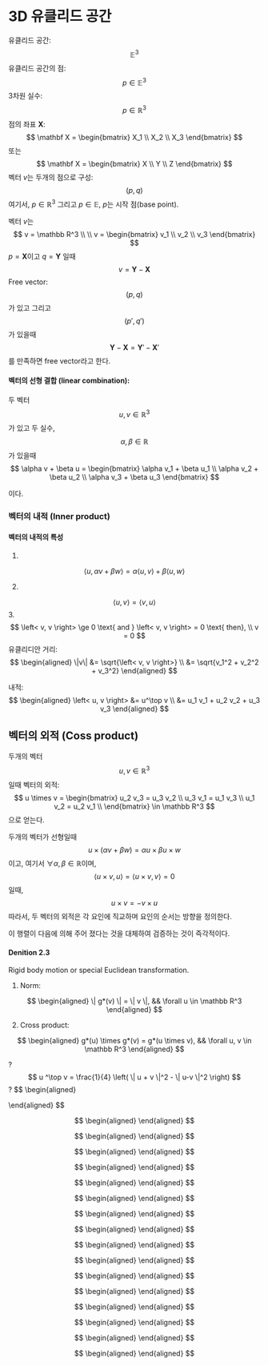 # 3D 유클리드 공간

유클리드 공간:
$$
\mathbb E^3
$$
유클리드 공간의 점:
$$
p \in \mathbb E^3
$$
3차원 실수:
$$
p \in \mathbb R^3
$$
점의 좌표 $\mathbf X$:
$$
\mathbf X =
\begin{bmatrix}
X_1 \\ X_2 \\ X_3
\end{bmatrix}
$$
또는
$$
\mathbf X =
\begin{bmatrix}
X \\ Y \\ Z
\end{bmatrix}
$$
벡터 $v$는 두개의 점으로 구성:
$$
(p, q)
$$
여기서, $p \in \mathbb R^3$ 그리고 $p \in \mathbb E$, $p$는 시작 점(base point).

벡터 $v$는
$$
v = \mathbb R^3 \\
\\
v = \begin{bmatrix}
v_1 \\ v_2 \\ v_3
\end{bmatrix}
$$
$p = \mathbf X$이고 $q = \mathbf Y$ 일때
$$
v = \mathbf Y- \mathbf X
$$
Free vector:
$$
(p, q)
$$
가 있고 그리고
$$
(p', q')
$$
가 있을때
$$
\mathbf Y- \mathbf X = \mathbf Y' - \mathbf X'
$$
를 만족하면 free vector라고 한다.

#### 벡터의 선형 결합 (linear combination):

두 벡터 
$$
u, v \in \mathbb R^3
$$
가 있고 두 실수,
$$
\alpha, \beta \in \mathbb R
$$
가 있을때
$$
\alpha v + \beta u = 
\begin{bmatrix}
\alpha v_1 + \beta u_1 \\
\alpha v_2 + \beta u_2 \\
\alpha v_3 + \beta u_3
\end{bmatrix}
$$

이다.

### 벡터의 내적 (Inner product)

#### 벡터의 내적의 특성

1.
$$
\left< u, \alpha v + \beta w \right> = \alpha \left< u, v \right> + \beta \left< u, w \right>
$$

2.
$$
\left< u, v \right> = \left< v, u \right>
$$
3.
$$
\left< v, v \right> \ge 0 \text{ and } \left< v, v \right> = 0 \text{ then}, \\
v = 0
$$
유클리디안 거리:
$$
\begin{aligned}
\|v\| &= \sqrt{\left< v, v \right>} \\
&= \sqrt{v_1^2 + v_2^2 + v_3^2}
\end{aligned}
$$


내적:
$$
\begin{aligned}
\left< u, v \right> &= u^\top v \\
&= u_1 v_1 + u_2 v_2 + u_3 v_3
\end{aligned}
$$

## 벡터의 외적 (Coss product)

두개의 벡터
$$
u, v \in \mathbb R^3
$$
일때 벡터의 외적:
$$
u \times v =
\begin{bmatrix}
u_2 v_3 = u_3 v_2 \\
u_3 v_1 = u_1 v_3 \\
u_1 v_2 = u_2 v_1 \\
\end{bmatrix}
\in \mathbb R^3
$$
으로 얻는다.

두개의 벡터가 선형일때
$$
u \times (\alpha v + \beta w) = \alpha u \times \beta u \times w
$$
이고, 여기서 $\forall \alpha, \beta \in \mathbb R$이며,
$$
\left< u \times v, u \right> = \left< u \times v, v \right> = 0
$$
일때,
$$
u \times v = -v \times u
$$
따라서, 두 벡터의 외적은 각 요인에 직교하며 요인의 순서는 방향을 정의한다.

이 행렬이 다음에 의해 주어 졌다는 것을 대체하여 검증하는 것이 즉각적이다.





#### Denition 2.3

Rigid body motion or special Euclidean transformation.

1. Norm:

$$
\begin{aligned}
\| g*(v) \| = \| v \|, && \forall u \in \mathbb R^3
\end{aligned}
$$

2. Cross product:

$$
\begin{aligned}
g*(u) \times g*(v) = g*(u \times v), && \forall u, v \in \mathbb R^3
\end{aligned}
$$

?
$$
u ^\top v = \frac{1}{4} \left( \| u + v \|^2 - \| u-v \|^2 \right)
$$
?
$$
\begin{aligned}

\end{aligned}
$$






$$
\begin{aligned}
\end{aligned}
$$

$$
\begin{aligned}
\end{aligned}
$$

$$
\begin{aligned}
\end{aligned}
$$

$$
\begin{aligned}
\end{aligned}
$$

$$
\begin{aligned}
\end{aligned}
$$

$$
\begin{aligned}
\end{aligned}
$$





$$
\begin{aligned}
\end{aligned}
$$

$$
\begin{aligned}
\end{aligned}
$$

$$
\begin{aligned}
\end{aligned}
$$

$$
\begin{aligned}
\end{aligned}
$$

$$
\begin{aligned}
\end{aligned}
$$

$$
\begin{aligned}
\end{aligned}
$$

$$
\begin{aligned}
\end{aligned}
$$

$$
\begin{aligned}
\end{aligned}
$$

$$
\begin{aligned}
\end{aligned}
$$

$$
\begin{aligned}
\end{aligned}
$$

